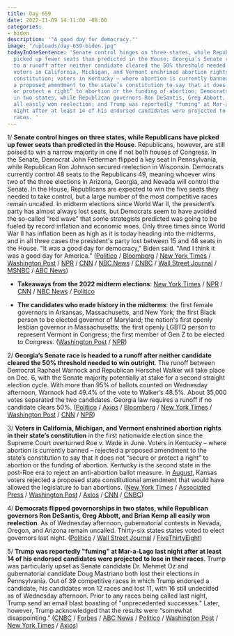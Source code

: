 ```yaml
---
title: Day 659
date: 2022-11-09 14:11:00 -08:00
categories:
- biden
description: '"A good day for democracy."'
image: "/uploads/day-659-biden.jpg"
todayInOneSentence: 'Senate control hinges on three states, while Republicans have
  picked up fewer seats than predicted in the House; Georgia’s Senate race is headed
  to a runoff after neither candidate cleared the 50% threshold needed to win outright;
  voters in California, Michigan, and Vermont enshrined abortion rights in their state’s
  constitution; voters in Kentucky – where abortion is currently banned – rejected
  a proposed amendment to the state’s constitution to say that it does not “secure
  or protect a right” to abortion or the funding of abortion; Democrats flipped governorships
  in two states, while Republican governors Ron DeSantis, Greg Abbott, and Brian Kemp
  all easily won reelection; and Trump was reportedly "fuming" at Mar-a-Lago last
  night after at least 14 of his endorsed candidates were projected to lose in their
  races. '
---
```


1/ **Senate control hinges on three states, while Republicans have picked up fewer seats than predicted in the House**. Republicans, however, are still poised to win a narrow majority in one if not both houses of Congress. In the Senate, Democrat John Fetterman flipped a key seat in Pennsylvania, while Republican Ron Johnson secured reelection in Wisconsin. Democrats currently control 48 seats to the Republicans 49, meaning whoever wins two of the three elections in Arizona, Georgia, and Nevada will control the Senate. In the House, Republicans are expected to win the five seats they needed to take control, but a large number of the most competitive races remain uncalled. In midterm elections since World War II, the president’s party has almost always lost seats, but Democrats seem to have avoided the so-called “red wave” that some strategists predicted was going to be fueled by record inflation and economic woes. Only three times since World War II has inflation been as high as it is today heading into the midterms, and in all three cases the president's party lost between 15 and 48 seats in the House. "It was a good day for democracy," Biden said. "And I think it was a good day for America." ([Politico](https://www.politico.com/news/2022/11/09/uncalled-races-senate-control-hangs-in-balance-as-arizona-nevada-counts-continue-00065905) / [Bloomberg](https://www.bloomberg.com/news/articles/2022-11-09/republicans-limp-toward-house-control-with-senate-still-in-play?srnd=premium&sref=MIBMEEoj) / [New York Times](https://www.nytimes.com/live/2022/11/09/us/election-updates-midterms-results) / [Washington Post](https://www.washingtonpost.com/politics/2022/11/09/election-news-live-updates/?itid=hp-banner-main_p001_f001) / [NPR](https://www.npr.org/live-updates/midterm-election-results-2022-11-09) / [CNN](https://www.cnn.com/politics/live-news/election-results-congress-senate-house-11-09-2022/index.html) / [NBC News](https://www.nbcnews.com/politics/2022-election/live-blog/midterm-elections-live-updates-rcna56065) / [CNBC](https://www.cnbc.com/2022/11/09/live-updates-of-2022-midterm-election-day.html) / [Wall Street Journal](https://www.wsj.com/livecoverage/election-midterms-2022) / [MSNBC](https://www.msnbc.com/2022-midterm-elections/results/live-blog/midterm-elections-live-updates-2022-results-rcna52821) / [ABC News](https://abcnews.go.com/Politics/live-updates/midterm-elections-live-updates/?id=92681028#93009610))

* **Takeaways from the 2022 midterm elections**: [New York Times](https://www.nytimes.com/2022/11/09/us/politics/midterm-elections-takeaways.html) / [NPR](https://www.npr.org/2022/11/09/1135451246/6-takeaways-from-an-election-night-thats-not-over-yet) / [CNN](https://www.cnn.com/2022/11/08/politics/2022-midterm-election-day-takeaways/index.html) / [NBC News](https://www.nbcnews.com/politics/2022-election/midterm-election-takeaways-rcna55915) / [Politico](https://www.politico.com/news/2022/11/09/2022-election-results-analysis-and-takeaways-00065878)

* **The candidates who made history in the midterms**: the first female governors in Arkansas, Massachusetts, and New York; the first Black person to be elected governor of Maryland; the nation's first openly lesbian governor in Massachusetts; the first openly LGBTQ person to represent Vermont in Congress; the first member of Gen Z to be elected to Congress. ([Washington Post](https://www.washingtonpost.com/politics/2022/11/08/candidates-made-history-firsts-midterms/) / [NPR](https://www.npr.org/2022/11/09/1135479163/2022-election-results-history-making-winners))

2/ **Georgia’s Senate race is headed to a runoff after neither candidate cleared the 50% threshold needed to win outright**. The runoff between Democrat Raphael Warnock and Republican Herschel Walker will take place on Dec. 6, with the Senate majority potentially at stake for a second straight election cycle. With more than 95% of ballots counted on Wednesday afternoon, Warnock had 49.4% of the vote to Walker’s 48.5%. About 35,000 votes separated the two candidates. Georgia law requires a runoff if no candidate clears 50%. ([Politico](https://www.politico.com/news/2022/11/09/herschel-walker-raphael-warnock-georgia-senate-race-results-2022-00064771) / [Axios](https://www.axios.com/2022/11/09/georgia-senate-race-status-warnock-walker) / [Bloomberg](https://www.bloomberg.com/news/articles/2022-11-09/warnock-walker-head-to-december-runoff-for-georgia-senate-seat?srnd=premium&sref=MIBMEEoj) / [New York Times](https://www.nytimes.com/2022/11/09/us/politics/warnock-walker-georgia-runoff.html?smid=url-share) / [Washington Post](https://www.washingtonpost.com/politics/2022/11/09/election-news-live-updates/#link-QSGXPAPTAFFYTCXXDISMXCYDTM) / [CNN](https://www.cnn.com/2022/11/09/politics/herschel-walker-raphael-warnock-georgia-senate-results/index.html) / [NPR](https://www.npr.org/live-updates/midterm-election-results-2022-11-09#georgias-2022-midterm-senate-race-will-be-settled-in-a-run-off-election))

3/ **Voters in California, Michigan, and Vermont enshrined abortion rights in their state’s constitution** in the first nationwide election since the Supreme Court overturned Roe v. Wade in June. Voters in Kentucky – where abortion is currently banned – rejected a proposed amendment to the state’s constitution to say that it does not “secure or protect a right” to abortion or the funding of abortion. Kentucky is the second state in the post-Roe era to reject an anti-abortion ballot measure. In [August](https://whatthefuckjusthappenedtoday.com/2022/08/03/day-561/#1-kansas-voters-rejected-a-proposed), Kansas voters rejected a proposed state constitutional amendment that would have allowed the legislature to ban abortions. ([New York Times](https://www.nytimes.com/2022/11/09/us/abortion-rights-ballot-proposals.html?smid=nytcore-ios-share&referringSource=articleShare) / [Associated Press](https://apnews.com/article/2022-midterm-elections-abortion-8779f3ee57d4d20d54861a5ed6ba72ff) / [Washington Post](https://www.washingtonpost.com/politics/2022/11/09/abortion-midterms-kentucky-michigan/) / [Axios](https://www.axios.com/2022/11/09/abortion-election-results-midterm-constitution-amendment) / [CNN](https://www.cnn.com/2022/11/09/politics/abortion-rights-2022-midterms/index.html) / [CNBC](https://www.cnbc.com/2022/11/09/midterm-elections-kentucky-rejects-anti-abortion-constitutional-amendment.html))

4/ **Democrats flipped governorships in two states, while Republican governors Ron DeSantis, Greg Abbott, and Brian Kemp all easily won reelection**. As of Wednesday afternoon, gubernatorial contests in Nevada, Oregon, and Arizona remain uncalled. Thirty-six states states voted to elect governors last night. ([Politico](https://www.politico.com/news/2022/11/08/governor-election-results-2022-00065678) / [Wall Street Journal](https://www.wsj.com/articles/midterm-elections-2022-results-governors-states-11667863055) / [FiveThirtyEight](https://fivethirtyeight.com/features/gubernatorial-races-were-a-mixed-bag-for-each-party/))

5/ **Trump was reportedly "fuming" at Mar-a-Lago last night after at least 14 of his endorsed candidates were projected to lose in their races**. Trump was particularly upset as Senate candidate Dr. Mehmet Oz and gubernatorial candidate Doug Mastriano both lost their elections in Pennsylvania. Out of 39 competitive races in which Trump endorsed a candidate, his candidates won 12 races and lost 11, with 16 still undecided as of Wednesday afternoon. Prior to any races being called last night, Trump send an email blast boasting of "unprecedented successes." Later, however, Trump acknowledged that the results were “somewhat disappointing.” ([CNBC](https://www.cnbc.com/2022/11/09/midterm-election-results-trump-candidates-disappoint-on-election-day.html) / [Forbes](https://www.forbes.com/sites/alisondurkee/2022/11/09/trump-backed-candidates-have-mixed-showing-in-midterms-and-gop-already-blames-him-for-losses/?sh=39f76a7b3649) / [ABC News](https://abcnews.go.com/US/trump-left-fuming-14-candidates-projected-lose-midterms/story?id=92992662) / [Politico](https://www.politico.com/news/2022/11/09/trump-endorsed-candidates-2022-election-results) / [Washington Post](https://www.washingtonpost.com/politics/2022/11/09/election-deniers-midterms-democracy/) / [New York Times](https://www.nytimes.com/2022/11/09/us/politics/trump-election-candidates-voting.html) / [Axios](https://www.axios.com/2022/11/09/trump-endorsement-gop-midterm-elections))